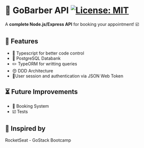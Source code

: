 # :barber: GoBarber API [![License: MIT](https://img.shields.io/badge/License-MIT-yellow.svg)](https://opensource.org/licenses/MIT)
A **complete Node.js/Express API** for booking your appointment! :ballot_box_with_check:

## :star2: Features
* :robot: Typescript for better code control
* :bank: PostgreSQL Databank
* :pencil2: TypeORM for writting queries
* :heart_eyes: DDD Architecture
* :sparkler:User session and authentication via JSON Web Token 

## :hourglass_flowing_sand: Future Improvements
* :calendar: Booking System
* :ballot_box_with_check: Tests


## :bow: Inspired by
RocketSeat - GoStack Bootcamp
